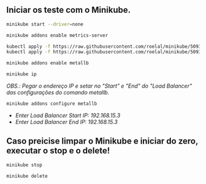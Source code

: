 ## Iniciar os teste com o Minikube.

```bash
minikube start --driver=none
```

```bash
minikube addons enable metrics-server
```

```bash
kubectl apply -f https://raw.githubusercontent.com/roelal/minikube/5093d8b21c0931a6c63fa448538761b4bf100ee0/deploy/addons/ingress/ingress-rc.yaml
kubectl apply -f https://raw.githubusercontent.com/roelal/minikube/5093d8b21c0931a6c63fa448538761b4bf100ee0/deploy/addons/ingress/ingress-svc.yaml
```

```bash
minikube addons enable metallb
```

```bash
minikube ip
```

*OBS.: Pegar o endereço IP e setar no "Start" e "End" do "Load Balancer" das configurações do comando metallb.*

```bash
minikube addons configure metallb
```

- *Enter Load Balancer Start IP: 192.168.15.3*
- *Enter Load Balancer End IP: 192.168.15.3*


## Caso preicise limpar o Minikube e iniciar do zero, executar o stop e o delete!

```bash
minikube stop
```

```bash
minikube delete
```
